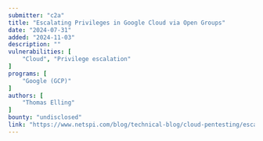 ```yaml
---
submitter: "c2a"
title: "Escalating Privileges in Google Cloud via Open Groups"
date: "2024-07-31"
added: "2024-11-03"
description: ""
vulnerabilities: [
    "Cloud", "Privilege escalation"
]
programs: [
    "Google (GCP)"
]
authors: [
    "Thomas Elling"
]
bounty: "undisclosed"
link: "https://www.netspi.com/blog/technical-blog/cloud-pentesting/escalating-privileges-in-google-cloud-via-open-groups/"
---
```




